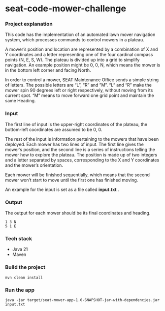 # seat-code-mower-challenge

### Project explanation

This code has the implementation of an automated lawn mover navigation system, which processes commands to control mowers in a plateau.

A mower’s position and location are represented by a combination of X and Y coordinates
and a letter representing one of the four cardinal compass points (N, E, S, W). The plateau
is divided up into a grid to simplify navigation. An example position might be 0, 0, N, which
means the mower is in the bottom left corner and facing North.

In order to control a mower, SEAT Maintenance Office sends a simple string of letters. The
possible letters are “L”, “R” and ”M”. “L” and “R” make the mower spin 90 degrees left or
right respectively, without moving from its current spot. “M” means to move forward one
grid point and maintain the same Heading.

### Input 

The first line of input is the upper-right coordinates of the plateau, the bottom-left
coordinates are assumed to be 0, 0.

The rest of the input is information pertaining to the mowers that have been deployed.
Each mower has two lines of input. The first line gives the mower’s position, and the
second line is a series of instructions telling the mower how to explore the plateau. The
position is made up of two integers and a letter separated by spaces, corresponding to the
X and Y coordinates and the mower’s orientation.

Each mower will be finished sequentially, which means that the second mower won’t start
to move until the first one has finished moving.

An example for the input is set as a file called **input.txt** .

### Output

The output for each mower should be its final coordinates and heading.

```
1 3 N
5 1 E
```

### Tech stack

* Java 21
* Maven

### Build the project

```
mvn clean install
```

### Run the app 

```
java -jar target/seat-mower-app-1.0-SNAPSHOT-jar-with-dependencies.jar input.txt
```

